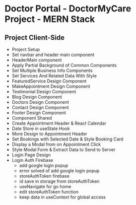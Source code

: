 # Doctor Portal - DoctorMyCare Project - MERN Stack

## Project Client-Side
 - Project Setup
 - Set navbar and header main component
 - HeaderMain component
 - Apply Partial Background of Common Components
 - Set Multiple Business Info Components
 - Set Services And Related Data With Style
 - FeaturedService Design Component
 - MakeAppointment Design Component
 - Testimonial Design Component
 - Blog Design Component
 - Doctors Design Component
 - Contact Design Component
 - Footer Design Component
 - Component Shared
 - Create Appointment Header & React Calendar
 - Date Store in useState Hook
 - More Design to Appointment Header
 - Set Bookings with Selected Date & Style Booking Card
 - Display a Modal from on Appointment Click
 - Style Modal Form & Extract Data to Send to Server
 - Login Page Design
 - Login Auth Firebase
   - add google login popup
   - error solved of add google login popup
   - storeAuthToken firebase
   - id save in storage from storeAuthToken
   - useNavigate for go home
   - edit storeAuthToken function
   - keep data in useContext for global access
